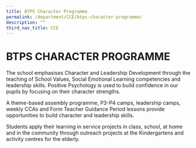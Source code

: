 ```yaml
---
title: BTPS Character Programme
permalink: /department/CCE/btps-character-programme/
description: ""
third_nav_title: CCE
---
```


# BTPS CHARACTER PROGRAMME

The school emphasises Character and Leadership Development through the teaching of School Values, Social Emotional Learning competencies and leadership skills. Positive Psychology is used to build confidence in our pupils by focusing on their character strengths.

A theme-based assembly programme, P3-P4 camps, leadership camps, weekly CCAs and Form Teacher Guidance Period lessons provide opportunities to build character and leadership skills.

Students apply their learning in service projects in class, school, at home and in the community through outreach projects at the Kindergartens and activity centres for the elderly.
